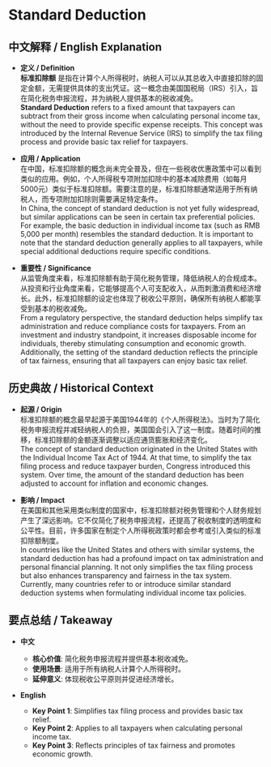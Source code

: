 # Standard Deduction

## 中文解释 / English Explanation

* **定义 / Definition**  
  **标准扣除额** 是指在计算个人所得税时，纳税人可以从其总收入中直接扣除的固定金额，无需提供具体的支出凭证。这一概念由美国国税局（IRS）引入，旨在简化税务申报流程，并为纳税人提供基本的税收减免。  
  **Standard Deduction** refers to a fixed amount that taxpayers can subtract from their gross income when calculating personal income tax, without the need to provide specific expense receipts. This concept was introduced by the Internal Revenue Service (IRS) to simplify the tax filing process and provide basic tax relief for taxpayers.

* **应用 / Application**  
  在中国，标准扣除额的概念尚未完全普及，但在一些税收优惠政策中可以看到类似的应用。例如，个人所得税专项附加扣除中的基本减除费用（如每月5000元）类似于标准扣除额。需要注意的是，标准扣除额通常适用于所有纳税人，而专项附加扣除则需要满足特定条件。  
  In China, the concept of standard deduction is not yet fully widespread, but similar applications can be seen in certain tax preferential policies. For example, the basic deduction in individual income tax (such as RMB 5,000 per month) resembles the standard deduction. It is important to note that the standard deduction generally applies to all taxpayers, while special additional deductions require specific conditions.

* **重要性 / Significance**  
  从监管角度来看，标准扣除额有助于简化税务管理，降低纳税人的合规成本。从投资和行业角度来看，它能够提高个人可支配收入，从而刺激消费和经济增长。此外，标准扣除额的设定也体现了税收公平原则，确保所有纳税人都能享受到基本的税收减免。  
  From a regulatory perspective, the standard deduction helps simplify tax administration and reduce compliance costs for taxpayers. From an investment and industry standpoint, it increases disposable income for individuals, thereby stimulating consumption and economic growth. Additionally, the setting of the standard deduction reflects the principle of tax fairness, ensuring that all taxpayers can enjoy basic tax relief.

## 历史典故 / Historical Context

* **起源 / Origin**  
  标准扣除额的概念最早起源于美国1944年的《个人所得税法》。当时为了简化税务申报流程并减轻纳税人的负担，美国国会引入了这一制度。随着时间的推移，标准扣除额的金额逐渐调整以适应通货膨胀和经济变化。  
  The concept of standard deduction originated in the United States with the Individual Income Tax Act of 1944. At that time, to simplify the tax filing process and reduce taxpayer burden, Congress introduced this system. Over time, the amount of the standard deduction has been adjusted to account for inflation and economic changes.

* **影响 / Impact**  
  在美国和其他采用类似制度的国家中，标准扣除额对税务管理和个人财务规划产生了深远影响。它不仅简化了税务申报流程，还提高了税收制度的透明度和公平性。目前，许多国家在制定个人所得税政策时都会参考或引入类似的标准扣除额制度。  
  In countries like the United States and others with similar systems, the standard deduction has had a profound impact on tax administration and personal financial planning. It not only simplifies the tax filing process but also enhances transparency and fairness in the tax system. Currently, many countries refer to or introduce similar standard deduction systems when formulating individual income tax policies.

## 要点总结 / Takeaway

* **中文**  
  - **核心价值**: 简化税务申报流程并提供基本税收减免。
  - **使用场景**: 适用于所有纳税人计算个人所得税时。
  - **延伸意义**: 体现税收公平原则并促进经济增长。

* **English**  
  - **Key Point 1**: Simplifies tax filing process and provides basic tax relief.
  - **Key Point 2**: Applies to all taxpayers when calculating personal income tax.
  - **Key Point 3**: Reflects principles of tax fairness and promotes economic growth.
